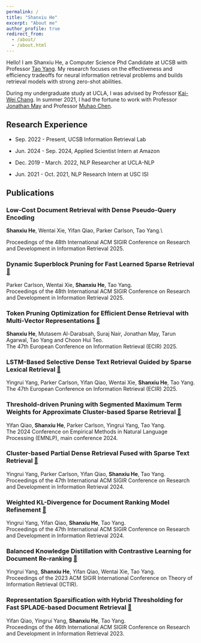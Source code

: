 ```yaml
---
permalink: /
title: "Shanxiu He"
excerpt: "About me"
author_profile: true
redirect_from: 
  - /about/
  - /about.html
---
```


Hello! I am Shanxiu He, a Computer Science Phd Candidate at UCSB with Professor [Tao Yang](https://sites.cs.ucsb.edu/~tyang/papers/index.html). My research focuses on the effectiveness and efficiency tradeoffs for neural information retrieval problems and builds retrieval models with strong zero-shot abilities.

During my undergraduate study at UCLA, I was advised by Professor [Kai-Wei Chang](http://web.cs.ucla.edu/~kwchang/). In summer 2021, I had the fortune to work with Professor [Jonathan May](https://www.isi.edu/~jonmay/) and Professor [Muhao Chen](https://muhaochen.github.io).



## Research Experience

- Sep. 2022 - Present, UCSB Information Retrieval Lab

- Jun. 2024 - Sep. 2024, Applied Scientist Intern at Amazon

- Dec. 2019 - March. 2022, NLP Researcher at UCLA-NLP 

- Jun. 2021 - Oct. 2021, NLP Research Intern at USC ISI


## Publications

<!-- ### <font color='blue'> Low-Cost Document Retrieval with Dense Pseudo-Query Encoding </font> -->
### Low-Cost Document Retrieval with Dense Pseudo-Query Encoding

**Shanxiu He**, Wentai Xie, Yifan Qiao, Parker Carlson, Tao Yang.\
<!-- <font color='blue'> *Shanxiu He*, Wentai Xie, Yifan Qiao, Parker Carlson, Tao Yang. </font> -->
Proceedings of the 48th International ACM SIGIR Conference on Research and Development in Information Retrieval 2025.


### Dynamic Superblock Pruning for Fast Learned Sparse Retrieval [🔗](https://arxiv.org/pdf/2504.17045)

Parker Carlson, Wentai Xie, **Shanxiu He**, Tao Yang.\
Proceedings of the 48th International ACM SIGIR Conference on Research and Development in Information Retrieval 2025.

### Token Pruning Optimization for Efficient Dense Retrieval with Multi-Vector Representations [🔗](https://assets.amazon.science/a3/46/81ba78eb4a4c9b90e5939b8df2bd/token-pruning-optimization-for-efficient-multi-vector-dense-retrieval.pdf)

**Shanxiu He**, Mutasem Al-Darabsah, Suraj Nair, Jonathan May, Tarun Agarwal, Tao Yang and Choon Hui Teo.\
The 47th European Conference on Information Retrieval (ECIR) 2025.
    
### LSTM-Based Selective Dense Text Retrieval Guided by Sparse Lexical Retrieval [🔗](https://arxiv.org/pdf/2502.10639)

Yingrui Yang, Parker Carlson, Yifan Qiao, Wentai Xie, **Shanxiu He**, Tao Yang.\
The 47th European Conference on Information Retrieval (ECIR) 2025.


### Threshold-driven Pruning with Segmented Maximum Term Weights for Approximate Cluster-based Sparse Retrieval [🔗](https://aclanthology.org/2024.emnlp-main.1101.pdf)

Yifan Qiao, **Shanxiu He**, Parker Carlson, Yingrui Yang, Tao Yang.\
The 2024 Conference on Empirical Methods in Natural Language Processing (EMNLP), main conference 2024.
    
### Cluster-based Partial Dense Retrieval Fused with Sparse Text Retrieval [🔗](https://dl.acm.org/doi/pdf/10.1145/3626772.3657972)

Yingrui Yang, Parker Carlson, Yifan Qiao, **Shanxiu He**, Tao Yang.\
Proceedings of the 47th International ACM SIGIR Conference on Research and Development in Information Retrieval 2024.
    

### Weighted KL-Divergence for Document Ranking Model Refinement [🔗](https://dl.acm.org/doi/pdf/10.1145/3626772.3657946)

Yingrui Yang, Yifan Qiao, **Shanxiu He**, Tao Yang.\
Proceedings of the 47th International ACM SIGIR Conference on Research and Development in Information Retrieval 2024.
    
### Balanced Knowledge Distillation with Contrastive Learning for Document Re-ranking [🔗](https://dl.acm.org/doi/pdf/10.1145/3578337.3605120)

Yingrui Yang, **Shanxiu He**, Yifan Qiao, Wentai Xie, Tao Yang.\
Proceedings of the 2023 ACM SIGIR International Conference on Theory of Information Retrieval (ICTIR).
    

### Representation Sparsification with Hybrid Thresholding for Fast SPLADE-based Document Retrieval [🔗](https://dl.acm.org/doi/pdf/10.1145/3539618.3592051)

Yifan Qiao, Yingrui Yang, **Shanxiu He**, Tao Yang.\
Proceedings of the 46th International ACM SIGIR Conference on Research and Development in Information Retrieval 2023.

<!-- - Jan. 2021 - Jun. 2021, ML Researcher, UCLA Scalable Analytics Institute  -->

<!-- - Mar. 2020 - Sep. 2020, Research Collaborator, Columbia DVMM lab -->
